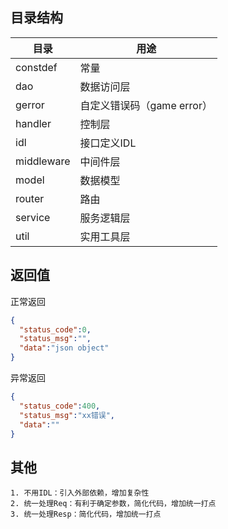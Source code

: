 ## 目录结构
| 目录         | 用途                 |
|------------|--------------------|
| constdef   | 常量                 |
| dao        | 数据访问层              |
| gerror     | 自定义错误码（game error） |
| handler    | 控制层                |
| idl        | 接口定义IDL            |
| middleware | 中间件层               |
| model      | 数据模型               |
| router     | 路由                 |
| service    | 服务逻辑层              |
| util       | 实用工具层              |

## 返回值
正常返回
```json
{
  "status_code":0,
  "status_msg":"",
  "data":"json object"
}
```
异常返回
```json
{
  "status_code":400,
  "status_msg":"xx错误",
  "data":""
}
```


## 其他
```
1. 不用IDL：引入外部依赖，增加复杂性
2. 统一处理Req：有利于确定参数，简化代码，增加统一打点
3. 统一处理Resp：简化代码，增加统一打点
```